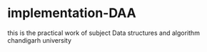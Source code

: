# implementation-DAA

this is the practical work of subject Data structures and algorithm 
chandigarh university 
